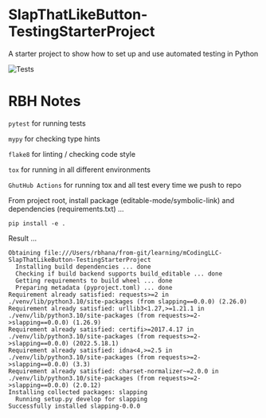 # SlapThatLikeButton-TestingStarterProject
A starter project to show how to set up and use automated testing in Python

![Tests](https://github.com/mCodingLLC/SlapThatLikeButton-TestingStarterProject/actions/workflows/tests.yml/badge.svg)

# RBH Notes

`pytest` for running tests

`mypy` for checking type hints

`flake8` for linting / checking code style

`tox` for running in all different environments

`GhutHub Actions` for running tox and all test every time we push to repo

From project root, install package (editable-mode/symbolic-link) and dependencies (requirements.txt) ...
```commandline
pip install -e .
```

Result ...
```text
Obtaining file:///Users/rbhana/from-git/learning/mCodingLLC-SlapThatLikeButton-TestingStarterProject
  Installing build dependencies ... done
  Checking if build backend supports build_editable ... done
  Getting requirements to build wheel ... done
  Preparing metadata (pyproject.toml) ... done
Requirement already satisfied: requests>=2 in ./venv/lib/python3.10/site-packages (from slapping==0.0.0) (2.26.0)
Requirement already satisfied: urllib3<1.27,>=1.21.1 in ./venv/lib/python3.10/site-packages (from requests>=2->slapping==0.0.0) (1.26.9)
Requirement already satisfied: certifi>=2017.4.17 in ./venv/lib/python3.10/site-packages (from requests>=2->slapping==0.0.0) (2022.5.18.1)
Requirement already satisfied: idna<4,>=2.5 in ./venv/lib/python3.10/site-packages (from requests>=2->slapping==0.0.0) (3.3)
Requirement already satisfied: charset-normalizer~=2.0.0 in ./venv/lib/python3.10/site-packages (from requests>=2->slapping==0.0.0) (2.0.12)
Installing collected packages: slapping
  Running setup.py develop for slapping
Successfully installed slapping-0.0.0
```